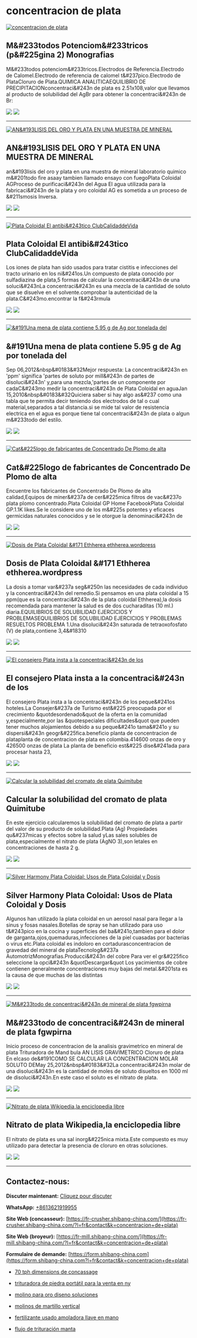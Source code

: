# concentracion de plata

<a href="https://swt.shibang-china.com/?l=fr&img&k=concentracion+de+plata" target="_blank">![concentracion de plata](http://static.shibang-china.com/all-800x300/330.jpg)</a>

## M&#233todos Potenciom&#233tricos (p&#225gina 2) Monografias
M&#233todos potenciom&#233tricos.Electrodos de Referencia.Electrodo de Calomel.Electrodo de referencia de calomel t&#237pico.Electrodo de PlataCloruro de Plata.QUIMICA ANALITICAEQUILIBRIO DE PRECIPITACIONconcentraci&#243n de plata es 2.51x108,valor que llevamos al producto de solubilidad del AgBr para obtener la concentraci&#243n de Br:


<a href="https://whatsapp.shibangsoft.com/WhatsApp.php" target="_blank" title="WhatsApp">![](http://static.shibang-china.com/icon/whatsapp.png)</a> <a href="https://swt.shibang-china.com/?l=fr&icon&k=concentracion+de+plata" target="_blank">![](http://static.shibang-china.com/icon/chat-fr.png)</a>

---

<a href="https://swt.shibang-china.com/?l=fr&img&k=concentracion+de+plata" target="_blank">![AN&#193LISIS DEL ORO Y PLATA EN UNA MUESTRA DE MINERAL](http://static.shibang-china.com/all-800x300/898.jpg)</a>

## AN&#193LISIS DEL ORO Y PLATA EN UNA MUESTRA DE MINERAL
an&#193lisis del oro y plata en una muestra de mineral laboratorio quimico m&#201todo fire asaay tambien llamado ensayo con fuegoPlata Coloidal AGProceso de purificaci&#243n del Agua El agua utilizada para la fabricaci&#243n de la plata y oro coloidal AG es sometida a un proceso de &#211smosis Inversa.


<a href="https://whatsapp.shibangsoft.com/WhatsApp.php" target="_blank" title="WhatsApp">![](http://static.shibang-china.com/icon/whatsapp.png)</a> <a href="https://swt.shibang-china.com/?l=fr&icon&k=concentracion+de+plata" target="_blank">![](http://static.shibang-china.com/icon/chat-fr.png)</a>

---

<a href="https://swt.shibang-china.com/?l=fr&img&k=concentracion+de+plata" target="_blank">![Plata Coloidal El antibi&#243tico ClubCalidaddeVida](http://static.shibang-china.com/all-800x300/804.jpg)</a>

## Plata Coloidal El antibi&#243tico ClubCalidaddeVida
Los iones de plata han sido usados para tratar cistitis e infecciones del tracto urinario en los ni&#241os.Un compuesto de plata conocido por sulfadiazina de plata,5 formas de calcular la concentraci&#243n de una soluci&#243nLa concentraci&#243n es una mezcla de la cantidad de soluto que se disuelve en el solvente.comprobar la autenticidad de la plata.C&#243mo.encontrar la f&#243rmula


<a href="https://whatsapp.shibangsoft.com/WhatsApp.php" target="_blank" title="WhatsApp">![](http://static.shibang-china.com/icon/whatsapp.png)</a> <a href="https://swt.shibang-china.com/?l=fr&icon&k=concentracion+de+plata" target="_blank">![](http://static.shibang-china.com/icon/chat-fr.png)</a>

---

<a href="https://swt.shibang-china.com/?l=fr&img&k=concentracion+de+plata" target="_blank">![&#191Una mena de plata contiene 5.95 g de Ag por tonelada del](http://static.shibang-china.com/all-800x300/122.jpg)</a>

## &#191Una mena de plata contiene 5.95 g de Ag por tonelada del
Sep 06,2012&nbsp&#0183&#32Mejor respuesta: La concentraci&#243n en 'ppm' significa 'partes de soluto por mill&#243n de partes de disoluci&#243n' y,para una mezcla,'partes de un componente por cadaC&#243mo medir la concentraci&#243n de Plata Coloidal en aguaJan 15,2010&nbsp&#0183&#32Quiciera saber si hay algo as&#237 como una tabla que te permita decir teniendo dos electrodos de tal o cual material,separados a tal distancia.si se mide tal valor de resistencia electrica en el agua es porque tiene tal concentraci&#243n de plata o algun m&#233todo del estilo.


<a href="https://whatsapp.shibangsoft.com/WhatsApp.php" target="_blank" title="WhatsApp">![](http://static.shibang-china.com/icon/whatsapp.png)</a> <a href="https://swt.shibang-china.com/?l=fr&icon&k=concentracion+de+plata" target="_blank">![](http://static.shibang-china.com/icon/chat-fr.png)</a>

---

<a href="https://swt.shibang-china.com/?l=fr&img&k=concentracion+de+plata" target="_blank">![Cat&#225logo de fabricantes de Concentrado De Plomo de alta](http://static.shibang-china.com/all-800x300/608.jpg)</a>

## Cat&#225logo de fabricantes de Concentrado De Plomo de alta
Encuentre los fabricantes de Concentrado De Plomo de alta calidad,Equipos de miner&#237a de cer&#225mica filtros de vac&#237o plata plomo concentrado.Plata Coloidal GP Home FacebookPlata Coloidal GP.1.1K likes.Se le considere uno de los m&#225s potentes y eficaces germicidas naturales conocidos y se le otorgue la denominaci&#243n de


<a href="https://whatsapp.shibangsoft.com/WhatsApp.php" target="_blank" title="WhatsApp">![](http://static.shibang-china.com/icon/whatsapp.png)</a> <a href="https://swt.shibang-china.com/?l=fr&icon&k=concentracion+de+plata" target="_blank">![](http://static.shibang-china.com/icon/chat-fr.png)</a>

---

<a href="https://swt.shibang-china.com/?l=fr&img&k=concentracion+de+plata" target="_blank">![Dosis de Plata Coloidal &#171 Ethherea ethherea.wordpress](http://static.shibang-china.com/all-800x300/945.jpg)</a>

## Dosis de Plata Coloidal &#171 Ethherea ethherea.wordpress
La dosis a tomar var&#237a seg&#250n las necesidades de cada individuo y la concentraci&#243n del remedio.Si pensamos en una plata coloidal a 15 ppm(que es la concentraci&#243n de la plata coloidal Ethherea),la dosis recomendada para mantener la salud es de dos cucharaditas (10 ml.) diaria.EQUILIBRIOS DE SOLUBILIDAD EJERCICIOS Y PROBLEMASEQUILIBRIOS DE SOLUBILIDAD EJERCICIOS Y PROBLEMAS RESUELTOS PROBLEMA 1.Una disoluci&#243n saturada de tetraoxofosfato (V) de plata,contiene 3,4&#18310


<a href="https://whatsapp.shibangsoft.com/WhatsApp.php" target="_blank" title="WhatsApp">![](http://static.shibang-china.com/icon/whatsapp.png)</a> <a href="https://swt.shibang-china.com/?l=fr&icon&k=concentracion+de+plata" target="_blank">![](http://static.shibang-china.com/icon/chat-fr.png)</a>

---

<a href="https://swt.shibang-china.com/?l=fr&img&k=concentracion+de+plata" target="_blank">![El consejero Plata insta a la concentraci&#243n de los](http://static.shibang-china.com/all-800x300/546.jpg)</a>

## El consejero Plata insta a la concentraci&#243n de los
El consejero Plata insta a la concentraci&#243n de los peque&#241os hoteles.La Consejer&#237a de Turismo est&#225 preocupada por el crecimiento &quotdesordenado&quot de la oferta en la comunidad y,especialmente,por las &quotespeciales dificultades&quot que pueden tener muchos alojamientos debido a su peque&#241o tama&#241o y su dispersi&#243n geogr&#225fica.beneficio planta de concentracion de plataplanta de concentracion de plata en colombia.414600 onzas de oro y 426500 onzas de plata La planta de beneficio est&#225 dise&#241ada para procesar hasta 23,


<a href="https://whatsapp.shibangsoft.com/WhatsApp.php" target="_blank" title="WhatsApp">![](http://static.shibang-china.com/icon/whatsapp.png)</a> <a href="https://swt.shibang-china.com/?l=fr&icon&k=concentracion+de+plata" target="_blank">![](http://static.shibang-china.com/icon/chat-fr.png)</a>

---

<a href="https://swt.shibang-china.com/?l=fr&img&k=concentracion+de+plata" target="_blank">![Calcular la solubilidad del cromato de plata Quimitube](http://static.shibang-china.com/all-800x300/250.jpg)</a>

## Calcular la solubilidad del cromato de plata Quimitube
En este ejercicio calcularemos la solubilidad del cromato de plata a partir del valor de su producto de solubilidad.Plata (Ag) Propiedades qu&#237micas y efectos sobre la salud yLas sales solubles de plata,especialmente el nitrato de plata (AgNO 3),son letales en concentraciones de hasta 2 g.


<a href="https://whatsapp.shibangsoft.com/WhatsApp.php" target="_blank" title="WhatsApp">![](http://static.shibang-china.com/icon/whatsapp.png)</a> <a href="https://swt.shibang-china.com/?l=fr&icon&k=concentracion+de+plata" target="_blank">![](http://static.shibang-china.com/icon/chat-fr.png)</a>

---

<a href="https://swt.shibang-china.com/?l=fr&img&k=concentracion+de+plata" target="_blank">![Silver Harmony Plata Coloidal: Usos de Plata Coloidal y Dosis](http://static.shibang-china.com/all-800x300/471.jpg)</a>

## Silver Harmony Plata Coloidal: Usos de Plata Coloidal y Dosis
Algunos han utilizado la plata coloidal en un aerosol nasal para llegar a la sinus y fosas nasales.Botellas de spray se han utilizado para uso t&#243pico en la cocina y superficies del ba&#241o,tambien para el dolor de garganta,ojos,quemaduras,infecciones de la piel cuasadas por bacterias o virus etc.Plata coloidal es indoloro en cortadurasconcentracion de gravedad del mineral de plataTecnolog&#237a AutomotrizMonografias.Producci&#243n del cobre Para ver el gr&#225fico seleccione la opci&#243n &quotDescargar&quot Los yacimientos de cobre contienen generalmente concentraciones muy bajas del metal.&#201sta es la causa de que muchas de las distintas


<a href="https://whatsapp.shibangsoft.com/WhatsApp.php" target="_blank" title="WhatsApp">![](http://static.shibang-china.com/icon/whatsapp.png)</a> <a href="https://swt.shibang-china.com/?l=fr&icon&k=concentracion+de+plata" target="_blank">![](http://static.shibang-china.com/icon/chat-fr.png)</a>

---

<a href="https://swt.shibang-china.com/?l=fr&img&k=concentracion+de+plata" target="_blank">![M&#233todo de concentraci&#243n de mineral de plata fgwpirna](http://static.shibang-china.com/all-800x300/235.jpg)</a>

## M&#233todo de concentraci&#243n de mineral de plata fgwpirna
Inicio proceso de concentracion de la analisis gravimetrico en mineral de plata Trituradora de Mand bula AN LISIS GRAVIMETRICO Cloruro de plata En elcaso de&#191COMO SE CALCULAR LA CONCENTRACION MOLAR SOLUTO DEMay 25,2012&nbsp&#0183&#32La concentraci&#243n molar de una disoluci&#243n es la cantidad de moles de soluto disueltos en 1000 ml de disoluci&#243n.En este caso el soluto es el nitrato de plata.


<a href="https://whatsapp.shibangsoft.com/WhatsApp.php" target="_blank" title="WhatsApp">![](http://static.shibang-china.com/icon/whatsapp.png)</a> <a href="https://swt.shibang-china.com/?l=fr&icon&k=concentracion+de+plata" target="_blank">![](http://static.shibang-china.com/icon/chat-fr.png)</a>

---

<a href="https://swt.shibang-china.com/?l=fr&img&k=concentracion+de+plata" target="_blank">![Nitrato de plata Wikipedia,la enciclopedia libre](http://static.shibang-china.com/all-800x300/495.jpg)</a>

## Nitrato de plata Wikipedia,la enciclopedia libre
El nitrato de plata es una sal inorg&#225nica mixta.Este compuesto es muy utilizado para detectar la presencia de cloruro en otras soluciones.

<a href="https://whatsapp.shibangsoft.com/WhatsApp.php" target="_blank" title="WhatsApp">![](http://static.shibang-china.com/icon/whatsapp.png)</a> <a href="https://swt.shibang-china.com/?l=fr&icon&k=concentracion+de+plata" target="_blank">![](http://static.shibang-china.com/icon/chat-fr.png)</a>

---
## Contactez-nous:

**Discuter maintenant:** [Cliquez pour discuter](https://swt.shibang-china.com?l=fr&contact&k=concentracion+de+plata)

**WhatsApp:**  [+8613621919955](https://whatsapp.shibangsoft.com/WhatsApp.php)

**Site Web (concasseur):** [https://fr-crusher.shibang-china.com/](https://fr-crusher.shibang-china.com/?l=fr&contact&k=concentracion+de+plata)

**Site Web (broyeur):** [https://fr-mill.shibang-china.com/](https://fr-mill.shibang-china.com/?l=fr&contact&k=concentracion+de+plata)

**Formulaire de demande:** [https://form.shibang-china.com](https://form.shibang-china.com?l=fr&contact&k=concentracion+de+plata)

* [70 tph dimensions de concassage](../65/70%20tph%20dimensions%20de%20concassage.md)

* [trituradora de piedra portátil para la venta en ny](../63/trituradora%20de%20piedra%20port%C3%A1til%20para%20la%20venta%20en%20ny.md)

* [molino para oro diseno soluciones](../65/molino%20para%20oro%20diseno%20soluciones.md)

* [molinos de martillo vertical](../64/molinos%20de%20martillo%20vertical.md)

* [fertilizante usado amoladora llave en mano](../65/fertilizante%20usado%20amoladora%20llave%20en%20mano.md)

* [flujo de trituración manta](../63/flujo%20de%20trituraci%C3%B3n%20manta.md)